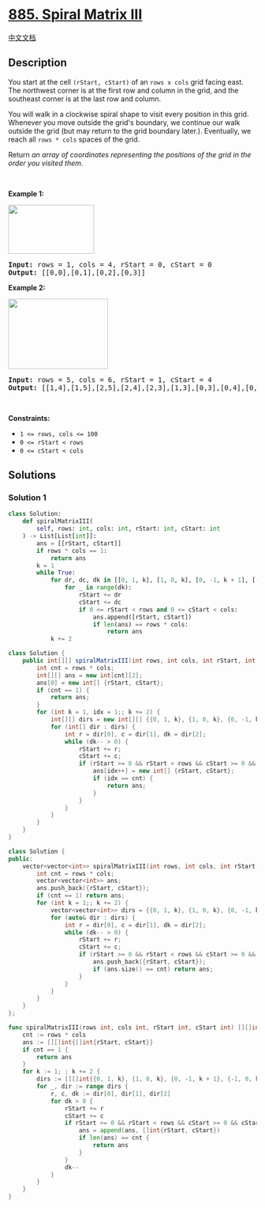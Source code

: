 # [885. Spiral Matrix III](https://leetcode.com/problems/spiral-matrix-iii)

[中文文档](/solution/0800-0899/0885.Spiral%20Matrix%20III/README.md)

<!-- tags:Array,Matrix,Simulation -->

## Description

<p>You start at the cell <code>(rStart, cStart)</code> of an <code>rows x cols</code> grid facing east. The northwest corner is at the first row and column in the grid, and the southeast corner is at the last row and column.</p>

<p>You will walk in a clockwise spiral shape to visit every position in this grid. Whenever you move outside the grid&#39;s boundary, we continue our walk outside the grid (but may return to the grid boundary later.). Eventually, we reach all <code>rows * cols</code> spaces of the grid.</p>

<p>Return <em>an array of coordinates representing the positions of the grid in the order you visited them</em>.</p>

<p>&nbsp;</p>
<p><strong class="example">Example 1:</strong></p>
<img alt="" src="./images/example_1.png" style="width: 174px; height: 99px;" />
<pre>
<strong>Input:</strong> rows = 1, cols = 4, rStart = 0, cStart = 0
<strong>Output:</strong> [[0,0],[0,1],[0,2],[0,3]]
</pre>

<p><strong class="example">Example 2:</strong></p>
<img alt="" src="./images/example_2.png" style="width: 202px; height: 142px;" />
<pre>
<strong>Input:</strong> rows = 5, cols = 6, rStart = 1, cStart = 4
<strong>Output:</strong> [[1,4],[1,5],[2,5],[2,4],[2,3],[1,3],[0,3],[0,4],[0,5],[3,5],[3,4],[3,3],[3,2],[2,2],[1,2],[0,2],[4,5],[4,4],[4,3],[4,2],[4,1],[3,1],[2,1],[1,1],[0,1],[4,0],[3,0],[2,0],[1,0],[0,0]]
</pre>

<p>&nbsp;</p>
<p><strong>Constraints:</strong></p>

<ul>
	<li><code>1 &lt;= rows, cols &lt;= 100</code></li>
	<li><code>0 &lt;= rStart &lt; rows</code></li>
	<li><code>0 &lt;= cStart &lt; cols</code></li>
</ul>

## Solutions

### Solution 1

<!-- tabs:start -->

```python
class Solution:
    def spiralMatrixIII(
        self, rows: int, cols: int, rStart: int, cStart: int
    ) -> List[List[int]]:
        ans = [[rStart, cStart]]
        if rows * cols == 1:
            return ans
        k = 1
        while True:
            for dr, dc, dk in [[0, 1, k], [1, 0, k], [0, -1, k + 1], [-1, 0, k + 1]]:
                for _ in range(dk):
                    rStart += dr
                    cStart += dc
                    if 0 <= rStart < rows and 0 <= cStart < cols:
                        ans.append([rStart, cStart])
                        if len(ans) == rows * cols:
                            return ans
            k += 2
```

```java
class Solution {
    public int[][] spiralMatrixIII(int rows, int cols, int rStart, int cStart) {
        int cnt = rows * cols;
        int[][] ans = new int[cnt][2];
        ans[0] = new int[] {rStart, cStart};
        if (cnt == 1) {
            return ans;
        }
        for (int k = 1, idx = 1;; k += 2) {
            int[][] dirs = new int[][] {{0, 1, k}, {1, 0, k}, {0, -1, k + 1}, {-1, 0, k + 1}};
            for (int[] dir : dirs) {
                int r = dir[0], c = dir[1], dk = dir[2];
                while (dk-- > 0) {
                    rStart += r;
                    cStart += c;
                    if (rStart >= 0 && rStart < rows && cStart >= 0 && cStart < cols) {
                        ans[idx++] = new int[] {rStart, cStart};
                        if (idx == cnt) {
                            return ans;
                        }
                    }
                }
            }
        }
    }
}
```

```cpp
class Solution {
public:
    vector<vector<int>> spiralMatrixIII(int rows, int cols, int rStart, int cStart) {
        int cnt = rows * cols;
        vector<vector<int>> ans;
        ans.push_back({rStart, cStart});
        if (cnt == 1) return ans;
        for (int k = 1;; k += 2) {
            vector<vector<int>> dirs = {{0, 1, k}, {1, 0, k}, {0, -1, k + 1}, {-1, 0, k + 1}};
            for (auto& dir : dirs) {
                int r = dir[0], c = dir[1], dk = dir[2];
                while (dk-- > 0) {
                    rStart += r;
                    cStart += c;
                    if (rStart >= 0 && rStart < rows && cStart >= 0 && cStart < cols) {
                        ans.push_back({rStart, cStart});
                        if (ans.size() == cnt) return ans;
                    }
                }
            }
        }
    }
};
```

```go
func spiralMatrixIII(rows int, cols int, rStart int, cStart int) [][]int {
	cnt := rows * cols
	ans := [][]int{[]int{rStart, cStart}}
	if cnt == 1 {
		return ans
	}
	for k := 1; ; k += 2 {
		dirs := [][]int{{0, 1, k}, {1, 0, k}, {0, -1, k + 1}, {-1, 0, k + 1}}
		for _, dir := range dirs {
			r, c, dk := dir[0], dir[1], dir[2]
			for dk > 0 {
				rStart += r
				cStart += c
				if rStart >= 0 && rStart < rows && cStart >= 0 && cStart < cols {
					ans = append(ans, []int{rStart, cStart})
					if len(ans) == cnt {
						return ans
					}
				}
				dk--
			}
		}
	}
}
```

<!-- tabs:end -->

<!-- end -->

